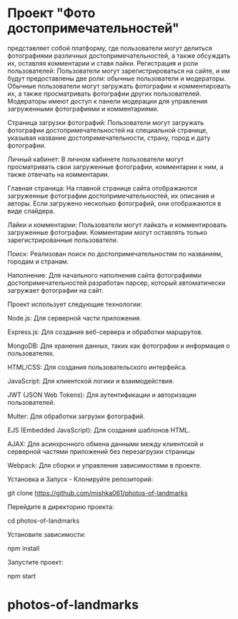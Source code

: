 # Проект "Фото достопримечательностей" 
представляет собой платформу, где пользователи могут делиться фотографиями различных достопримечательностей, а также обсуждать их, оставляя комментарии и ставя лайки.
Регистрация и роли пользователей: Пользователи могут зарегистрироваться на сайте, и им будут предоставлены две роли: обычные пользователи и модераторы. Обычные пользователи могут загружать фотографии и комментировать их, а также просматривать фотографии других пользователей. Модераторы имеют доступ к панели модерации для управления загруженными фотографиями и комментариями.

Страница загрузки фотографий: Пользователи могут загружать фотографии достопримечательностей на специальной странице, указывая название достопримечательности, страну, город и дату фотографии.

Личный кабинет: В личном кабинете пользователи могут просматривать свои загруженные фотографии, комментарии к ним, а также отвечать на комментарии.

Главная страница: На главной странице сайта отображаются загруженные фотографии достопримечательностей, их описания и авторы. Если загружено несколько фотографий, они отображаются в виде слайдера.

Лайки и комментарии: Пользователи могут лайкать и комментировать загруженные фотографии. Комментарии могут оставлять только зарегистрированные пользователи.

Поиск: Реализован поиск по достопримечательностям по названиям, городам и странам.

Наполнение: Для начального наполнения сайта фотографиями достопримечательностей разработан парсер, который автоматически загружает фотографии на сайт.


Проект использует следующие технологии:

Node.js: Для серверной части приложения.

Express.js: Для создания веб-сервера и обработки маршрутов.

MongoDB: Для хранения данных, таких как фотографии и информация о пользователях.

HTML/CSS: Для создания пользовательского интерфейса.

JavaScript: Для клиентской логики и взаимодействия.

JWT (JSON Web Tokens): Для аутентификации и авторизации пользователей.

Multer: Для обработки загрузки фотографий.

EJS (Embedded JavaScript): Для создания шаблонов HTML.

AJAX: Для асинхронного обмена данными между клиентской и серверной частями приложений без перезагрузки страницы

Webpack: Для сборки и управления зависимостями в проекте.

Установка и Запуск - Клонируйте репозиторий:

git clone https://github.com/mishka061/photos-of-landmarks

Перейдите в директорию проекта:

cd photos-of-landmarks

Установите зависимости:

npm install

Запустите проект:

npm start
# photos-of-landmarks

